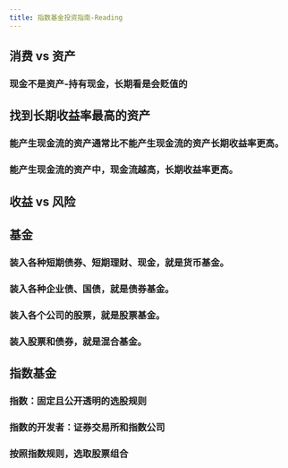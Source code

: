 ```yaml
---
title: 指数基金投资指南-Reading
---
```


## 消费 vs 资产

### 现金不是资产-持有现金，长期看是会贬值的
## 找到长期收益率最高的资产
### 能产生现金流的资产通常比不能产生现金流的资产长期收益率更高。
### 能产生现金流的资产中，现金流越高，长期收益率更高。
## 收益 vs 风险
## 基金
### 装入各种短期债券、短期理财、现金，就是货币基金。
### 装入各种企业债、国债，就是债券基金。
### 装入各个公司的股票，就是股票基金。
### 装入股票和债券，就是混合基金。
## 指数基金
### 指数：固定且公开透明的选股规则
### 指数的开发者：证券交易所和指数公司
### 按照指数规则，选取股票组合
